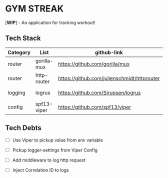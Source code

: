 # GYM STREAK
[**WIP**] - An application for tracking workout!

## Tech Stack

| Category | List        | github-link                                 | links | go command                                    |
|----------|-------------|---------------------------------------------|-------|-----------------------------------------------|
| router   | gorilla-mux | https://github.com/gorilla/mux              | -     | go get -u github.com/gorilla/mux              |
| router   | http-router | https://github.com/julienschmidt/httprouter | -     | go get -u github.com/julienschmidt/httprouter |
| logging  | logrus      | https://github.com/Sirupsen/logrus          | -     | go get -u github.com/sirupsen/logrus          |
| config   | spf13-viper | https://github.com/spf13/viper              | -     | go get github.com/spf13/viper                 |     


## Tech Debts
- [ ] Use Viper to pickup value from env variable 
- [ ] Pickup logger-settings from Viper Config
- [ ] Add middleware to log http request
- [ ] Inject Correlation ID to logs


